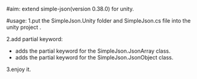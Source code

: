 ﻿#aim:
extend simple-json(version 0.38.0) for unity.

#usage:
1.put the SimpleJson.Unity folder and SimpleJson.cs file into the unity project  .   

2.add partial keyword:
* adds the partial keyword for the SimpleJson.JsonArray class.     
* adds the partial keyword for the SimpleJson.JsonObject class.

3.enjoy it.